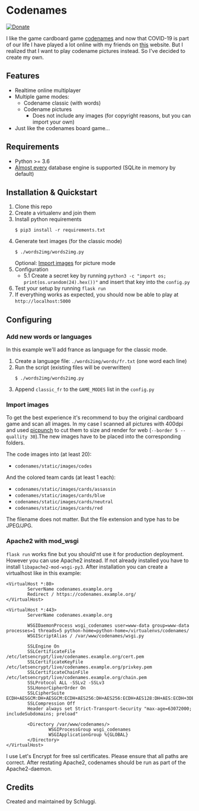 # Codenames
[![Donate](https://img.shields.io/badge/Donate-PayPal-blue.svg)](https://www.paypal.com/cgi-bin/webscr?cmd=_s-xclick&hosted_button_id=KPG2MY37LCC24&source=url)

I like the game cardboard game [codenames](https://en.wikipedia.org/wiki/Codenames_\(board_game\)) and now that COVID-19 is
part of our life I have played a lot online with my friends on [this](https://www.horsepaste.com/) website. But I 
realized that I want to play codename pictures instead. So I've decided to create my own.

## Features
- Realtime online multiplayer
- Multiple game modes:
    - Codename classic (with words)
    - Codename pictures  
        - Does not include any images (for copyright reasons, but you can import your own)
- Just like the codenames board game...

## Requirements
- Python >= 3.6
- [Almost every](https://docs.sqlalchemy.org/en/13/core/engines.html#database-urls) database engine is supported (SQLite
 in memory by default)

## Installation & Quickstart
1. Clone this repo
2. Create a virtualenv and join them
3. Install python requirements
    ```shell script
    $ pip3 install -r requirements.txt   
    ```
4. Generate text images (for the classic mode) 
    ```shell script
    $ ./words2img/words2img.py
    ```
    Optional: [Import images](https://github.com/Schluggi/codenames#import-images) for picture mode
5. Configuration
    - 5.1 Create a secret key by running `python3 -c "import os; print(os.urandom(24).hex())"` and insert that key into the 
`config.py`
6. Test your setup by running `flask run`
7. If everything works as expected, you should now be able to play at `http://localhost:5000` 

## Configuring
### Add new words or languages
In this example we'll add france as language for the classic mode.

1. Create a language file: `./words2img/words/fr.txt` (one word each line)
2. Run the script (existing files will be overwritten)
    ```shell script
    $ ./words2img/words2img.py
    ```
3. Append `classic_fr` to the `GAME_MODES` list in the `config.py`

### Import images
To get the best experience it's recommend to buy the original cardboard game and scan all images. In my case I scanned
all pictures with 400dpi and used [picpunch](https://github.com/Schluggi/picpunch) to cut them to size and render for 
web (`--border 5 --quallity 30`).The new images have to be placed into the corresponding folders.

The code images into (at least 20):
- `codenames/static/images/codes`

And the colored team cards (at least 1 each):
- `codenames/static/images/cards/assassin` 
- `codenames/static/images/cards/blue`
- `codenames/static/images/cards/neutral`
- `codenames/static/images/cards/red`

The filename does not matter. But the file extension and type has to be JPEG/JPG.

### Apache2 with mod_wsgi
`flask run` works fine but you should'nt use it for production deployment. However you can use Apache2 instead. 
If not already installed you have to install `libapache2-mod-wsgi-py3`. After installation you can create a virtualhost
like in this example:

```
<VirtualHost *:80>
        ServerName codenames.example.org
        Redirect / https://codenames.example.org/
</VirtualHost>

<VirtualHost *:443>
        ServerName codenames.example.org
        
        WSGIDaemonProcess wsgi_codenames user=www-data group=www-data processes=1 threads=5 python-home=python-home=/virtualenvs/codenames/
        WSGIScriptAlias / /var/www/codenames/wsgi.py

        SSLEngine On
        SSLCertificateFile /etc/letsencrypt/live/codenames.example.org/cert.pem
        SSLCertificateKeyFile /etc/letsencrypt/live/codenames.example.org/privkey.pem
        SSLCertificateChainFile /etc/letsencrypt/live/codenames.example.org/chain.pem
        SSLProtocol ALL -SSLv2 -SSLv3
        SSLHonorCipherOrder On
        SSLCipherSuite ECDH+AESGCM:DH+AESGCM:ECDH+AES256:DH+AES256:ECDH+AES128:DH+AES:ECDH+3DES:DH+3DES:
        SSLCompression Off
        Header always set Strict-Transport-Security "max-age=63072000; includeSubdomains; preload"

        <Directory /var/www/codenames/>
                WSGIProcessGroup wsgi_codenames
                WSGIApplicationGroup %{GLOBAL}
        </Directory>
</VirtualHost>
```
I use Let's Encrypt for free ssl certificates. Please ensure that all paths are correct. After restating Apache2,
codenames should be run as part of the Apache2-daemon.

## Credits
Created and maintained by Schluggi.
